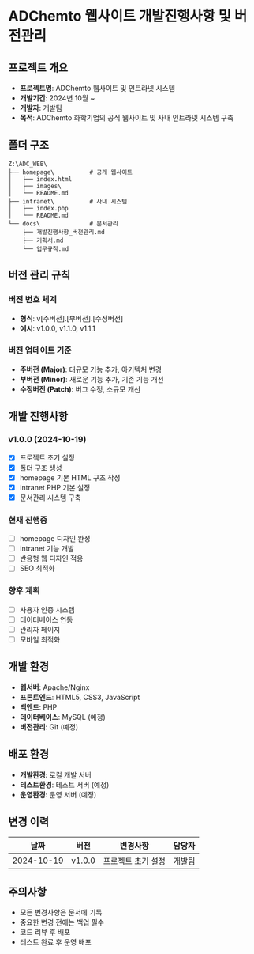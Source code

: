 # ADChemto 웹사이트 개발진행사항 및 버전관리

## 프로젝트 개요
- **프로젝트명**: ADChemto 웹사이트 및 인트라넷 시스템
- **개발기간**: 2024년 10월 ~
- **개발자**: 개발팀
- **목적**: ADChemto 화학기업의 공식 웹사이트 및 사내 인트라넷 시스템 구축

## 폴더 구조
```
Z:\ADC_WEB\
├── homepage\          # 공개 웹사이트
│   ├── index.html
│   ├── images\
│   └── README.md
├── intranet\          # 사내 시스템
│   ├── index.php
│   └── README.md
└── docs\              # 문서관리
    ├── 개발진행사항_버전관리.md
    ├── 기획서.md
    └── 업무규칙.md
```

## 버전 관리 규칙

### 버전 번호 체계
- **형식**: v[주버전].[부버전].[수정버전]
- **예시**: v1.0.0, v1.1.0, v1.1.1

### 버전 업데이트 기준
- **주버전 (Major)**: 대규모 기능 추가, 아키텍처 변경
- **부버전 (Minor)**: 새로운 기능 추가, 기존 기능 개선
- **수정버전 (Patch)**: 버그 수정, 소규모 개선

## 개발 진행사항

### v1.0.0 (2024-10-19)
- [x] 프로젝트 초기 설정
- [x] 폴더 구조 생성
- [x] homepage 기본 HTML 구조 작성
- [x] intranet PHP 기본 설정
- [x] 문서관리 시스템 구축

### 현재 진행중
- [ ] homepage 디자인 완성
- [ ] intranet 기능 개발
- [ ] 반응형 웹 디자인 적용
- [ ] SEO 최적화

### 향후 계획
- [ ] 사용자 인증 시스템
- [ ] 데이터베이스 연동
- [ ] 관리자 페이지
- [ ] 모바일 최적화

## 개발 환경
- **웹서버**: Apache/Nginx
- **프론트엔드**: HTML5, CSS3, JavaScript
- **백엔드**: PHP
- **데이터베이스**: MySQL (예정)
- **버전관리**: Git (예정)

## 배포 환경
- **개발환경**: 로컬 개발 서버
- **테스트환경**: 테스트 서버 (예정)
- **운영환경**: 운영 서버 (예정)

## 변경 이력
| 날짜 | 버전 | 변경사항 | 담당자 |
|------|------|----------|--------|
| 2024-10-19 | v1.0.0 | 프로젝트 초기 설정 | 개발팀 |

## 주의사항
- 모든 변경사항은 문서에 기록
- 중요한 변경 전에는 백업 필수
- 코드 리뷰 후 배포
- 테스트 완료 후 운영 배포
